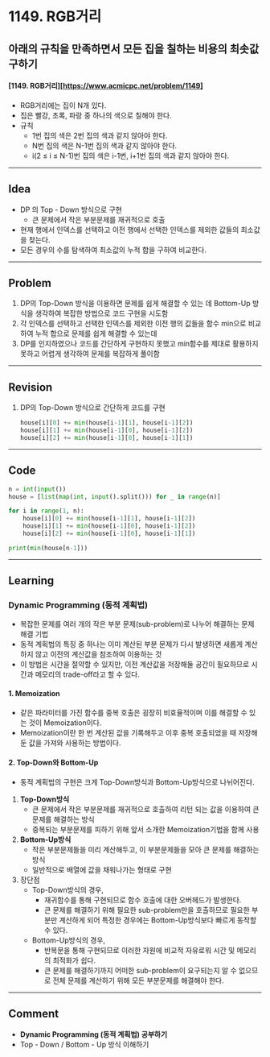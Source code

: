 # 1149. RGB거리

##  아래의 규칙을 만족하면서 모든 집을 칠하는 비용의 최솟값 구하기

#### [1149. RGB거리][https://www.acmicpc.net/problem/1149]

- RGB거리에는 집이 N개 있다. 
- 집은 빨강, 초록, 파랑 중 하나의 색으로 칠해야 한다.
- 규칙
  - 1번 집의 색은 2번 집의 색과 같지 않아야 한다.
  - N번 집의 색은 N-1번 집의 색과 같지 않아야 한다.
  - i(2 ≤ i ≤ N-1)번 집의 색은 i-1번, i+1번 집의 색과 같지 않아야 한다.

---

## Idea

- DP 의 Top - Down 방식으로 구현
  - 큰 문제에서 작은 부분문제를 재귀적으로 호출
- 현재  행에서 인덱스를 선택하고 이전 행에서 선택한 인덱스를 제외한 값들의 최소값을 찾는다.
- 모든 경우의 수를 탐색하여 최소값의 누적 합을 구하여 비교한다.

---

## Problem

1.  DP의 Top-Down 방식을 이용하면 문제를 쉽게 해결할 수 있는 데 Bottom-Up 방식을 생각하여 복잡한 방법으로 코드 구현을 시도함
2. 각 인덱스를 선택하고 선택한 인덱스를 제외한 이전 행의 값들을 함수 min으로  비교하여 누적 합으로 문제를 쉽게 해결할 수 있는데
3. DP를 인지하였으나 코드를 간단하게 구현하지 못했고 min함수를 제대로 활용하지 못하고 어렵게 생각하여 문제를 복잡하게 풀이함

---

## Revision

1. DP의 Top-Down 방식으로 간단하게 코드를 구현

   ```python
   house[i][0] += min(house[i-1][1], house[i-1][2])
   house[i][1] += min(house[i-1][0], house[i-1][2])
   house[i][2] += min(house[i-1][0], house[i-1][1])
   ```

---

## Code

```python
n = int(input())
house = [list(map(int, input().split())) for _ in range(n)]

for i in range(1, n):
    house[i][0] += min(house[i-1][1], house[i-1][2])
    house[i][1] += min(house[i-1][0], house[i-1][2])
    house[i][2] += min(house[i-1][0], house[i-1][1])

print(min(house[n-1]))
```

---

## Learning

### Dynamic Programming (동적 계획법)

- 복잡한 문제를 여러 개의 작은 부분 문제(sub-problem)로 나누어 해결하는 문제 해결 기법
- 동적 계획법의 특징 중 하나는 이미 계산된 부분 문제가 다시 발생하면 새롭게 계산하지 않고 이전의 계산값을 참조하여 이용하는 것
- 이 방법은 시간을 절약할 수 있지만, 이전 계산값을 저장해둘 공간이 필요하므로 시간과 메모리의 trade-off라고 할 수 있다.

#### 1. Memoization

- 같은 파라미터를 가진 함수를 중복 호출은 굉장히 비효율적이며 이를 해결할 수 있는 것이 Memoization이다.
- Memoization이란 한 번 계산된 값을 기록해두고 이후 중복 호출되었을 때 저장해 둔 값을 가져와 사용하는 방법이다. 

#### 2. Top-Down와 Bottom-Up

- 동적 계획법의 구현은 크게 Top-Down방식과 Bottom-Up방식으로 나뉘어진다.

1. **Top-Down방식**
   - 큰 문제에서 작은 부분문제를 재귀적으로 호출하여 리턴 되는 값을 이용하여 큰 문제를 해결하는 방식
   - 중복되는 부분문제를 피하기 위해 앞서 소개한 Memoization기법을 함께 사용
2. **Bottom-Up방식**
   - 작은 부분문제들을 미리 계산해두고, 이 부분문제들을 모아 큰 문제를 해결하는 방식
   - 일반적으로 배열에 값을 채워나가는 형태로 구현
3. 장단점
   - Top-Down방식의 경우, 
     - 재귀함수를 통해 구현되므로 함수 호출에 대한 오버헤드가 발생한다. 
     - 큰 문제를 해결하기 위해 필요한 sub-problem만을 호출하므로 필요한 부분만 계산하게 되어 특정한 경우에는 Bottom-Up방식보다 빠르게 동작할 수 있다.
   - Bottom-Up방식의 경우,
     - 반복문을 통해 구현되므로 이러한 자원에 비교적 자유로워 시간 및 메모리의 최적화가 쉽다.
     - 큰 문제를 해결하기까지 어떠한 sub-problem이 요구되는지 알 수 없으므로 전체 문제를 계산하기 위해 모든 부분문제를 해결해야 한다.

---

## Comment

- **Dynamic Programming (동적 계획법) 공부하기**
- Top - Down / Bottom - Up 방식 이해하기